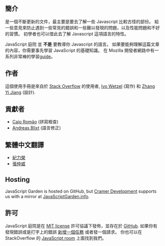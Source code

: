 ## 簡介

是一個不斷更新的文件，最主要是要去了解一些 Javascript 比較古怪的部份。
給一些意見來防止遇到一些常見的錯誤和一些難以發現的問題，以及性能問題和不好的習慣。
初學者也可以借此去了解 Javascript 這項語言的特性。

JavaScript 庭院 並 **不是** 要教導你 Javascript 的語言。
如果要能夠理解這篇文章的內容，你需要事先學習 JavaScript 的基礎知識。
在 Mozilla 開發者網路中有一系列非常棒的學習[guide][1]。


## 作者

這個使用手冊是來自於 [Stack Overflow][2] 的使用者, [Ivo Wetzel][3]
(寫作) 和 [Zhang Yi Jiang][4] (設計).

## 貢獻者

 - [Caio Romão][5] (拼寫檢查)
 - [Andreas Blixt][6] (語言修正)

## 繁體中文翻譯

 - [紀力榮][29]
 - [張仲威][30]

## Hosting

JavaScript Garden is hosted on GitHub, but [Cramer Development][7] supports us
with a mirror at [JavaScriptGarden.info][8].

## 許可

JavaScript 庭院是在 [MIT license][9] 許可協議下發佈，並存在於
[GitHub][10]. 如果你有發現錯誤或是打字上的錯誤 [新增一個任務][11] 或者發一個請求。 你也可以在 StackOverflow 的 [JavaScript room][12] 上面找到我們。

[1]: https://developer.mozilla.org/en/JavaScript/Guide
[2]: http://stackoverflow.com/
[3]: http://stackoverflow.com/users/170224/ivo-wetzel
[4]: http://stackoverflow.com/users/313758/yi-jiang
[5]: https://github.com/caio
[6]: https://github.com/blixt
[7]: http://cramerdev.com/
[8]: http://javascriptgarden.info/
[9]: https://github.com/BonsaiDen/JavaScript-Garden/blob/next/LICENSE
[10]: https://github.com/BonsaiDen/JavaScript-Garden
[11]: https://github.com/BonsaiDen/JavaScript-Garden/issues
[12]: http://chat.stackoverflow.com/rooms/17/javascript
[29]: http://github.com/chilijung
[30]: http://github.com/wwwy3y3
